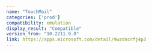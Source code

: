 ```yaml
---
name: "TouchMail"
categories: ['prod']
compatibility: emulation
display_result: "Compatible"
version_from: "10.2211.9.0"
link: https://apps.microsoft.com/detail/9wzdncrfj4p3
---
```


